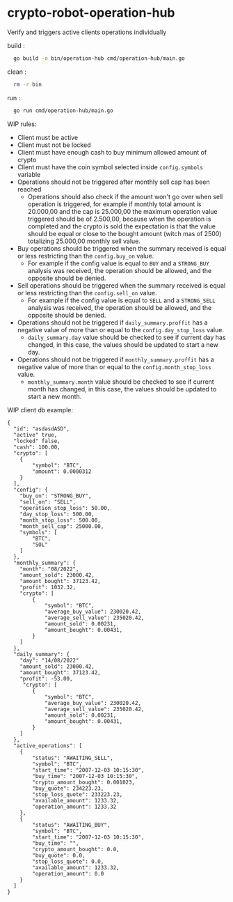 # crypto-robot-operation-hub

Verify and triggers active clients operations individually

build :

```bash
  go build -o bin/operation-hub cmd/operation-hub/main.go
```

clean :

```bash
  rm -r bin
```

run :

```bash
  go run cmd/operation-hub/main.go
```

WIP rules:

- Client must be active
- Client must not be locked
- Client must have enough cash to buy minimum allowed amount of crypto
- Client must have the coin symbol selected inside `config.symbols` variable
- Operations should not be triggered after monthly sell cap has been reached
    - Operations should also check if the amount won't go over when sell operation is triggered, for example if monthly
      total amount is 20.000,00 and the cap is 25.000,00 the maximum operation value triggered should be of 2.500,00,
      because when the operation is completed and the crypto is sold the expectation is that the value should be equal
      or close to the bought amount (witch mas of 2500) totalizing 25.000,00 monthly sell value.
- Buy operations should be triggered when the summary received is equal or less restricting than the `config.buy_on`
  value.
    - For example if the config value is equal to `BUY` and a `STRONG_BUY` analysis was received, the operation should
      be allowed, and the opposite should be denied.
- Sell operations should be triggered when the summary received is equal or less restricting than the `config.sell_on`
  value.
    - For example if the config value is equal to `SELL` and a `STRONG_SELL` analysis was received, the operation should
      be allowed, and the opposite should be denied.
- Operations should not be triggered if `daily_summary.proffit` has a negative value of more than or equal to
  the `config.day_stop_loss` value.
    - `daily_summary.day` value should be checked to see if current day has changed, in this case, the values
      should be updated to start a new day.
- Operations should not be triggered if `monthly_summary.proffit` has a negative value of more than or equal to
  the `config.month_stop_loss` value.
    - `monthly_summary.month` value should be checked to see if current month has changed, in this case, the values
      should be updated to start a new month.

[//]: # (TODO check for more rules)


WIP client db example:

```
{
  "id": "asdasdASD",
  "active" true,
  "locked" false,
  "cash": 100.00,
  "crypto": [
    {
        "symbol": "BTC",
        "amount": 0.0000312
    }
  ],
  "config": {
    "buy_on": "STRONG_BUY",
    "sell_on": "SELL",
    "operation_stop_loss": 50.00,
    "day_stop_loss": 500.00,
    "month_stop_loss": 500.00,
    "month_sell_cap": 25000.00,
    "symbols": [
        "BTC",
        "SOL"
    ]
  },
  "monthly_summary": {
    "month": "08/2022",
    "amount_sold": 23000.42,
    "amount_bought": 37123.42,
    "profit": 1032.32,
    "crypto": [
        {
            "symbol": "BTC",
            "average_buy_value": 230020.42,
            "average_sell_value": 235020.42,
            "amount_sold": 0.00231,
            "amount_bought": 0.00431,
        }
    ]
  },
  "daily_summary": {
    "day": "14/08/2022"
    "amount_sold": 23000.42,
    "amount_bought": 37123.42,
    "profit": -53.00,
     "crypto": [
        {
            "symbol": "BTC",
            "average_buy_value": 230020.42,
            "average_sell_value": 235020.42,
            "amount_sold": 0.00231,
            "amount_bought": 0.00431,
        }
    ]
  },
  "active_operations": [
    {
        "status": "AWAITING_SELL",
        "symbol": "BTC",
        "start_time": "2007-12-03 10:15:30",
        "buy_time": "2007-12-03 10:15:30",
        "crypto_amount_bought": 0.001023,
        "buy_quote": 234223.23,
        "stop_loss_quote": 233223.23,
        "available_amount": 1233.32,
        "operation_amount": 1233.32
    },
    {
        "status": "AWAITING_BUY",
        "symbol": "BTC",
        "start_time": "2007-12-03 10:15:30",
        "buy_time": "",
        "crypto_amount_bought": 0.0,
        "buy_quote": 0.0,
        "stop_loss_quote": 0.0,
        "available_amount": 1233.32,
        "operation_amount": 0.0
    }
  ]
}
```
